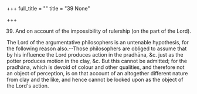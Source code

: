 +++
full_title = ""
title = "39 None"

+++


39. And on account of the impossibility of rulership (on the part of the Lord).

The Lord of the argumentative philosophers is an untenable hypothesis, for the following reason also.--Those philosophers are obliged to assume that by his influence the Lord produces action in the pradhāna, &c. just as the potter produces motion in the clay, &c. But this cannot be admitted; for the pradhāna, which is devoid of colour and other qualities, and therefore not an object of perception, is on that account of an altogether different nature from clay and the like, and hence cannot be looked upon as the object of the Lord's action.

